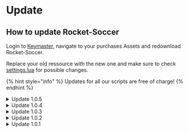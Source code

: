 # Update

## How to update Rocket-Soccer

Login to [Keymaster](https://keymaster.fivem.net/), navigate to your purchases Assets and redownload Rocket-Soccer.

Replace your old ressource with the new one and make sure to check [settings.lua](settings.md) for possible changes.

{% hint style="info" %}
Updates for all our scripts are free of charge!
{% endhint %}

<details>

<summary>Update 1.0.5</summary>

* Most wished change implemented: **50% smaller Octane!** (included for free)
* Readjusted the **jump** function to adapt the new vehicle size
* Readjusted the **drift** function to adapt the new vehicle size
* Readjusted the **boost** function to adapt the new vehicle size
* Implemented choice to choose either **2D- or 3D-text**
* Discord Bot now supports **event-mode**
* Discord Bot now supports **adding** players to queue
* Discord Bot now supports **remove** players from queue
* Optimized reset ball logic to reset ball in case it leaves the playing field

#### Its important to update your [settings.lua](settings.md) from the last update!

</details>

<details>

<summary>Update 1.0.4</summary>

* NPC-PED logic is now handled clientside rather then serverside to prevent despawn of NPC's.
* [Authentification ](../authentication-server.md)added for our own [Discord Bot](../discord-bot.md).
* Fixxed a ConVar error which had no impact on script functionality, but hey now its gone.

#### Its important to update your [settings.lua](settings.md) from the last update!

</details>

<details>

<summary>Update 1.0.3</summary>

* Added more options to the API.
* API now allows for calls to [objects](exports-api-communication.md#spawn-a-object).
* API now allows for calls for [vehicles](exports-api-communication.md#spawn-a-vehicle).
* Added Authentication for API Server.
* Games are now streamable over web.
* The octane car is now included in the ressource.
* Smaller tweaks & fixxes.

</details>

<details>

<summary>Update 1.0.2</summary>

* **Fixxed issue** when a player receives a game-crash when beeing in a round of Rocket-Soccer. _(Round would not end correctly)._
* **Fixed issue** when a player disconnects during in a round of Rocket-Soccer _(Round would end to early)_
* Changed the **default respawn position** (after a round ends) outside of the Arena Map. _(Players would get invisibility sometimes)._
* **Optimized loops** and **improved performance** of the script.

</details>

<details>

<summary>Update 1.0.1</summary>

![](<../../.gitbook/assets/rocketsoccer/update_1.png>)

Performance improvement from 0.03 to 0.00 ms in idle (Outside [Maze Bank Arena](https://fivem.gabzv.com/package/5567774))

</details>

